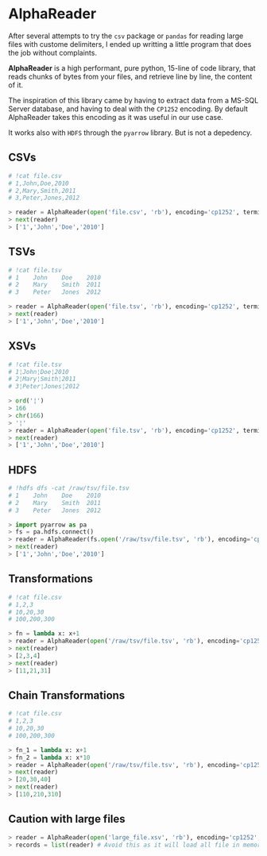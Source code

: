 # AlphaReader

After several attempts to try the `csv` package or `pandas` for reading large files with custome delimiters, I ended up writting a little program that does the job without complaints.

__AlphaReader__ is a high performant, pure python, 15-line of code library, that reads chunks of bytes from your files, and retrieve line by line, the content of it.

The inspiration of this library came by having to extract data from a MS-SQL Server database, and having to deal with the `CP1252` encoding. By default AlphaReader takes this encoding as it was useful in our use case.

It works also with `HDFS` through the `pyarrow` library. But is not a depedency.

## CSVs
```python
# !cat file.csv
# 1,John,Doe,2010
# 2,Mary,Smith,2011
# 3,Peter,Jones,2012

> reader = AlphaReader(open('file.csv', 'rb'), encoding='cp1252', terminator=10, delimiter=44)
> next(reader)
> ['1','John','Doe','2010']
```

## TSVs
```python
# !cat file.tsv
# 1    John    Doe    2010
# 2    Mary    Smith  2011
# 3    Peter   Jones  2012

> reader = AlphaReader(open('file.tsv', 'rb'), encoding='cp1252', terminator=10, delimiter=9)
> next(reader)
> ['1','John','Doe','2010']
```

## XSVs
```python
# !cat file.tsv
# 1¦John¦Doe¦2010
# 2¦Mary¦Smith¦2011
# 3¦Peter¦Jones¦2012

> ord('¦')
> 166
> chr(166)
> '¦'
> reader = AlphaReader(open('file.tsv', 'rb'), encoding='cp1252', terminator=10, delimiter=166)
> next(reader)
> ['1','John','Doe','2010']
```

## HDFS
```python
# !hdfs dfs -cat /raw/tsv/file.tsv
# 1    John    Doe    2010
# 2    Mary    Smith  2011
# 3    Peter   Jones  2012

> import pyarrow as pa
> fs = pa.hdfs.connect()
> reader = AlphaReader(fs.open('/raw/tsv/file.tsv', 'rb'), encoding='cp1252', terminator=10, delimiter=9)
> next(reader)
> ['1','John','Doe','2010']
```

## Transformations
```python
# !cat file.csv
# 1,2,3
# 10,20,30
# 100,200,300

> fn = lambda x: x+1
> reader = AlphaReader(open('/raw/tsv/file.tsv', 'rb'), encoding='cp1252', terminator=10, delimiter=44, fn_tranform=fn)
> next(reader)
> [2,3,4]
> next(reader)
> [11,21,31]
```

## Chain Transformations
```python
# !cat file.csv
# 1,2,3
# 10,20,30
# 100,200,300

> fn_1 = lambda x: x+1
> fn_2 = lambda x: x*10
> reader = AlphaReader(open('/raw/tsv/file.tsv', 'rb'), encoding='cp1252', terminator=10, delimiter=44, fn_tranform=[fn_1, fn_2])
> next(reader)
> [20,30,40]
> next(reader)
> [110,210,310]
```

## __Caution__ with large files
```python
> reader = AlphaReader(open('large_file.xsv', 'rb'), encoding='cp1252', terminator=172, delimiter=173)
> records = list(reader) # Avoid this as it will load all file in memory
```